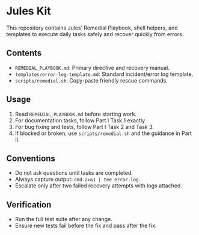 # Jules Kit

This repository contains Jules’ Remedial Playbook, shell helpers, and templates to execute daily tasks safely and recover quickly from errors.

## Contents
- `REMEDIAL_PLAYBOOK.md`: Primary directive and recovery manual.
- `templates/error-log-template.md`: Standard incident/error log template.
- `scripts/remedial.sh`: Copy-paste friendly rescue commands.

## Usage
1. Read `REMEDIAL_PLAYBOOK.md` before starting work.
2. For documentation tasks, follow Part I Task 1 exactly.
3. For bug fixing and tests, follow Part I Task 2 and Task 3.
4. If blocked or broken, use `scripts/remedial.sh` and the guidance in Part II.

## Conventions
- Do not ask questions until tasks are completed.
- Always capture output: `cmd 2>&1 | tee error.log`.
- Escalate only after two failed recovery attempts with logs attached.

## Verification
- Run the full test suite after any change.
- Ensure new tests fail before the fix and pass after the fix.
